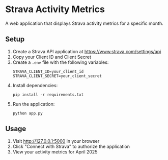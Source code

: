 # Strava Activity Metrics

A web application that displays Strava activity metrics for a specific month.

## Setup

1. Create a Strava API application at https://www.strava.com/settings/api
2. Copy your Client ID and Client Secret
3. Create a `.env` file with the following variables:
   ```
   STRAVA_CLIENT_ID=your_client_id
   STRAVA_CLIENT_SECRET=your_client_secret
   ```
4. Install dependencies:
   ```
   pip install -r requirements.txt
   ```
5. Run the application:
   ```
   python app.py
   ```

## Usage

1. Visit http://127.0.0.1:5000 in your browser
2. Click "Connect with Strava" to authorize the application
3. View your activity metrics for April 2025